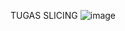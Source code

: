 TUGAS SLICING
![image](https://github.com/user-attachments/assets/10594e92-9f19-4580-a440-5d06fa1b9015)

